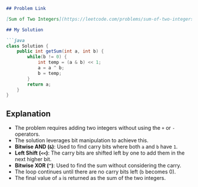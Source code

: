 ```markdown
## Problem Link

[Sum of Two Integers](https://leetcode.com/problems/sum-of-two-integers)

## My Solution

```java
class Solution {
    public int getSum(int a, int b) {
        while(b != 0) {
            int temp = (a & b) << 1;
            a = a ^ b;
            b = temp;
        }
        return a;
    }
}
```

## Explanation

- The problem requires adding two integers without using the `+` or `-` operators.
- The solution leverages bit manipulation to achieve this.
- **Bitwise AND (`&`)**: Used to find carry bits where both `a` and `b` have `1`.
- **Left Shift (`<<`)**: The carry bits are shifted left by one to add them in the next higher bit.
- **Bitwise XOR (`^`)**: Used to find the sum without considering the carry.
- The loop continues until there are no carry bits left (`b` becomes 0).
- The final value of `a` is returned as the sum of the two integers.
```